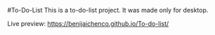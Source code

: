 #To-Do-List
This is a to-do-list project. It was made only for desktop.

Live preview: https://benijaichenco.github.io/To-do-list/

